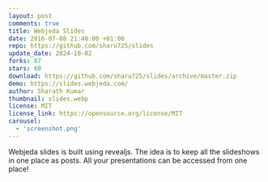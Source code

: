 ```yaml
---
layout: post
comments: true
title: Webjeda Slides
date: 2016-07-08 21:40:00 +01:00
repo: https://github.com/sharu725/slides
update_date: 2024-10-02
forks: 87
stars: 60
download: https://github.com/sharu725/slides/archive/master.zip
demo: https://slides.webjeda.com/
author: Sharath Kumar
thumbnail: slides.webp
license: MIT
license_link: https://opensource.org/license/MIT
carousel:
  - 'screenshot.png'
---
```


Webjeda slides is built using revealjs. The idea is to keep all the slideshows in one place as posts. All your presentations can be accessed from one place!
